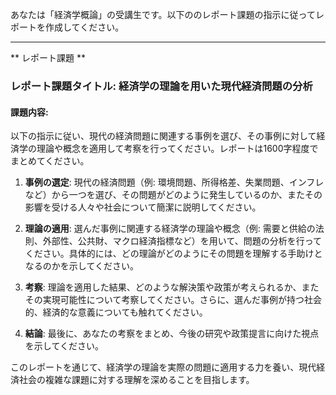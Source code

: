 あなたは「経済学概論」の受講生です。以下ののレポート課題の指示に従ってレポートを作成してください。

---------------------------------------
** レポート課題 **

### レポート課題タイトル: 経済学の理論を用いた現代経済問題の分析

#### 課題内容:
以下の指示に従い、現代の経済問題に関連する事例を選び、その事例に対して経済学の理論や概念を適用して考察を行ってください。レポートは1600字程度でまとめてください。

1. **事例の選定**: 現代の経済問題（例: 環境問題、所得格差、失業問題、インフレなど）から一つを選び、その問題がどのように発生しているのか、またその影響を受ける人々や社会について簡潔に説明してください。

2. **理論の適用**: 選んだ事例に関連する経済学の理論や概念（例: 需要と供給の法則、外部性、公共財、マクロ経済指標など）を用いて、問題の分析を行ってください。具体的には、どの理論がどのようにその問題を理解する手助けとなるのかを示してください。

3. **考察**: 理論を適用した結果、どのような解決策や政策が考えられるか、またその実現可能性について考察してください。さらに、選んだ事例が持つ社会的、経済的な意義についても触れてください。

4. **結論**: 最後に、あなたの考察をまとめ、今後の研究や政策提言に向けた視点を示してください。

このレポートを通じて、経済学の理論を実際の問題に適用する力を養い、現代経済社会の複雑な課題に対する理解を深めることを目指します。